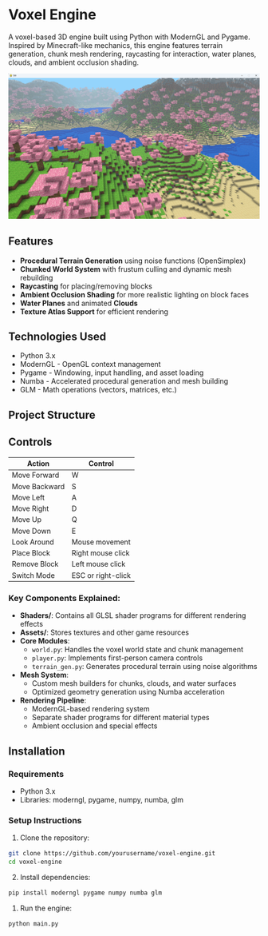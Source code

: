 # Voxel Engine

A voxel-based 3D engine built using Python with ModernGL and Pygame. Inspired by Minecraft-like mechanics, this engine features terrain generation, chunk mesh rendering, raycasting for interaction, water planes, clouds, and ambient occlusion shading.

![Voxel Engine Screenshot](./img/screenshot.png)

## Features

- **Procedural Terrain Generation** using noise functions (OpenSimplex)
- **Chunked World System** with frustum culling and dynamic mesh rebuilding
- **Raycasting** for placing/removing blocks
- **Ambient Occlusion Shading** for more realistic lighting on block faces
- **Water Planes** and animated **Clouds**
- **Texture Atlas Support** for efficient rendering

## Technologies Used

- Python 3.x
- ModernGL - OpenGL context management
- Pygame - Windowing, input handling, and asset loading
- Numba - Accelerated procedural generation and mesh building
- GLM - Math operations (vectors, matrices, etc.)

## Project Structure


## Controls

| Action            | Control               |
|-------------------|-----------------------|
| Move Forward      | W                     |
| Move Backward     | S                     |
| Move Left         | A                     |
| Move Right        | D                     |
| Move Up           | Q                     |
| Move Down         | E                     |
| Look Around       | Mouse movement        |
| Place Block       | Right mouse click     |
| Remove Block      | Left mouse click      |
| Switch Mode       | ESC or right-click    |


### Key Components Explained:

- **Shaders/**: Contains all GLSL shader programs for different rendering effects
- **Assets/**: Stores textures and other game resources
- **Core Modules**:
  - `world.py`: Handles the voxel world state and chunk management
  - `player.py`: Implements first-person camera controls
  - `terrain_gen.py`: Generates procedural terrain using noise algorithms
- **Mesh System**:
  - Custom mesh builders for chunks, clouds, and water surfaces
  - Optimized geometry generation using Numba acceleration
- **Rendering Pipeline**:
  - ModernGL-based rendering system
  - Separate shader programs for different material types
  - Ambient occlusion and special effects



## Installation

### Requirements

- Python 3.x
- Libraries: moderngl, pygame, numpy, numba, glm

### Setup Instructions

1. Clone the repository:
```bash
git clone https://github.com/yourusername/voxel-engine.git 
cd voxel-engine
```

2. Install dependencies:
```bash
pip install moderngl pygame numpy numba glm
```

1. Run the engine:
```bash
python main.py
```